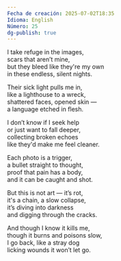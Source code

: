 ```yaml
---
Fecha de creación: 2025-07-02T18:35
Idioma: English
Número: 25
dg-publish: true
---
```

I take refuge in the images,  
scars that aren’t mine,  
but they bleed like they're my own  
in these endless, silent nights.

  

Their sick light pulls me in,  
like a lighthouse to a wreck,  
shattered faces, opened skin —  
a language etched in flesh.

  

I don’t know if I seek help  
or just want to fall deeper,  
collecting broken echoes  
like they'd make me feel cleaner.

  

Each photo is a trigger,  
a bullet straight to thought,  
proof that pain has a body,  
and it can be caught and shot.

  

But this is not art — it’s rot,  
it's a chain, a slow collapse,  
it’s diving into darkness  
and digging through the cracks.

  

And though I know it kills me,  
though it burns and poisons slow,  
I go back, like a stray dog  
licking wounds it won’t let go.
